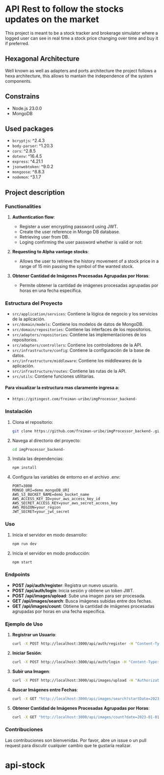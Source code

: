 # API Rest to follow the stocks updates on the market

This project is meant to be a stock tracker and brokerage simulator where a logged user can see in real time a stock price changing over time and buy it if preferred.

## Hexagonal Architecture

Well known as well as adapters and ports architecture the project follows a hexa architecture, this allows to mantain the independence of the system components.

## Constrains

- Node.js 23.0.0
- MongoDB

## Used packages

- `bcryptjs`: ^2.4.3
- `body-parser`: ^1.20.3
- `cors`: ^2.8.5
- `dotenv`: ^16.4.5
- `express`: ^4.21.1
- `jsonwebtoken`: ^9.0.2
- `mongoose`: ^8.8.3
- `nodemon`: ^3.1.7

## Project description

### Functionalities

1. **Authentication flow**:
   - Register a user encrypting password using JWT.
   - Create the user reference in Mongo DB database.
   - Retrieving user from DB.
   - Loging confirming the user password whether is valid or not:

2. **Requesting to Alpha vantage stocks**:
   - Allows the user to retrieve the history movement of a stock price in a range of 15 min passing the symbol of the wanted stock.

3. **Obtener Cantidad de Imágenes Procesadas Agrupadas por Horas**:
   - Permite obtener la cantidad de imágenes procesadas agrupadas por horas en una fecha específica.

### Estructura del Proyecto

- `src/application/services`: Contiene la lógica de negocio y los servicios de la aplicación.
- `src/domain/models`: Contiene los modelos de datos de MongoDB.
- `src/domain/repositories`: Contiene las interfaces de los repositorios.
- `src/adapters/repositories`: Contiene las implementaciones de los repositorios.
- `src/adapters/controllers`: Contiene los controladores de la API.
- `src/infrastructure/config`: Contiene la configuración de la base de datos.
- `src/infrastructure/middleware`: Contiene los middlewares de la aplicación.
- `src/infrastructure/routes`: Contiene las rutas de la API.
- `src/utils`: Contiene funciones utilitarias.

#### Para visualizar la estructura mas claramente ingresa a: 
- ```bash
  https://gitingest.com/freiman-uribe/imgProcessor_backend-
  ```

### Instalación

1. Clona el repositorio:

   ```bash
   git clone https://github.com/freiman-uribe/imgProcessor_backend-.git
   ```

2. Navega al directorio del proyecto:

   ```bash
   cd imgProcessor_backend-
   ```

3. Instala las dependencias:

   ```bash
   npm install
   ```

4. Configura las variables de entorno en el archivo .env:

   ```env
   PORT=3000
   MONGO_URI=demo_mongoDB_URI
   AWS_S3_BUCKET_NAME=demo_bucket_name
   AWS_ACCESS_KEY_ID=your_aws_access_key_id
   AWS_SECRET_ACCESS_KEY=your_aws_secret_access_key
   AWS_REGION=your_region
   JWT_SECRET=your_jwt_secret
   ```

### Uso

1. Inicia el servidor en modo desarrollo:

   ```bash
   npm run dev
   ```

2. Inicia el servidor en modo producción:

   ```bash
   npm start
   ```

### Endpoints

- **POST /api/auth/register**: Registra un nuevo usuario.
- **POST /api/auth/login**: Inicia sesión y obtiene un token JWT.
- **POST /api/images/upload**: Sube una imagen para ser procesada.
- **GET /api/images/search**: Busca imágenes subidas entre dos fechas.
- **GET /api/images/count**: Obtiene la cantidad de imágenes procesadas agrupadas por horas en una fecha específica.

### Ejemplo de Uso

1. **Registrar un Usuario**:

   ```bash
   curl -X POST http://localhost:3000/api/auth/register -H "Content-Type: application/json" -d '{"name": "John Doe", "username": "johndoe", "password": "password123", "userType": "Client"}'
   ```

2. **Iniciar Sesión**:

   ```bash
   curl -X POST http://localhost:3000/api/auth/login -H "Content-Type: application/json" -d '{"username": "johndoe", "password": "password123"}'
   ```

3. **Subir una Imagen**:

   ```bash
   curl -X POST http://localhost:3000/api/images/upload -H "Authorization: Bearer your_jwt_token" -F "image=@path_to_your_image.jpg"
   ```

4. **Buscar Imágenes entre Fechas**:

   ```bash
   curl -X GET "http://localhost:3000/api/images/search?startDate=2023-01-01&endDate=2023-12-31" -H "Authorization: Bearer your_jwt_token"
   ```

5. **Obtener Cantidad de Imágenes Procesadas Agrupadas por Horas**:

   ```bash
   curl -X GET "http://localhost:3000/api/images/count?date=2023-01-01" -H "Authorization: Bearer your_jwt_token"
   ```

### Contribuciones

Las contribuciones son bienvenidas. Por favor, abre un issue o un pull request para discutir cualquier cambio que te gustaría realizar.

# api-stock

